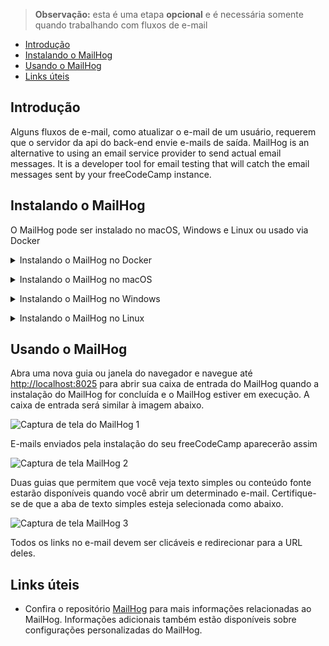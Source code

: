> **Observação:** esta é uma etapa **opcional** e é necessária somente quando trabalhando com fluxos de e-mail

- [Introdução](#introduction)
- [Instalando o MailHog](#installing-mailhog)
- [Usando o MailHog](#using-mailhog)
- [Links úteis](#useful-links)

## Introdução

Alguns fluxos de e-mail, como atualizar o e-mail de um usuário, requerem que o servidor da api do back-end envie e-mails de saída. MailHog is an alternative to using an email service provider to send actual email messages. It is a developer tool for email testing that will catch the email messages sent by your freeCodeCamp instance.

## Instalando o MailHog

O MailHog pode ser instalado no macOS, Windows e Linux ou usado via Docker

<details><summary>Instalando o MailHog no Docker</summary>

Se você tem o Docker instalado, então você pode usar

```bash
docker run -d --name mailhog --network host --rm mailhog/mailhog
```

para iniciar o MailHog em segundo plano e

```bash
docker stop mailhog
```

para para-lo.

Quando a instalação for concluída, você pode começar a [usar o MailHog](#using-mailhog). </details>

<details><summary>Instalando o MailHog no macOS</summary>

Instale o MailHog no macOS com o [Homebrew](https://brew.sh/):

```bash
brew install mailhog
brew services start mailhog
```

Os comandos acima iniciarão um serviço do mailhog em segundo plano.

Quando a instalação for concluída, você pode começar a [usar o MailHog](#using-mailhog). </details>

<details><summary>Instalando o MailHog no Windows</summary>

Baixe a versão mais recente do MailHog no [repositório oficial do MailHog](https://github.com/mailhog/MailHog/releases). Localize e clique no link para a sua versão do Windows (32 ou 64 bits) e um arquivo .exe será baixado no seu computador.

Quando o download terminar, clique para abrir o arquivo. Uma notificação de firewall do Windows pode aparecer, solicitando permissão de acesso para MailHog. Um prompt de linha de comando padrão do Windows abrirá onde o MailHog será executado quando o acesso ao firewall for concedido.

Feche o MailHog fechando a janela do prompt. Para iniciar o MailHog novamente, clique no executável do MailHog (.exe) arquivo que foi baixado inicialmente - não é necessário baixar um novo arquivo de instalação do MailHog.

Comece a [usar o MailHog](#using-mailhog). </details>

<details><summary>Instalando o MailHog no Linux</summary>

Primeiro, instale o [Go](https://golang.org).

Execute os seguintes comandos para instalar GO em sistemas baseados em Debian, como o Ubuntu e o Linux Mint.

```bash
sudo apt-get install golang
```

Execute os seguintes comandos para instalar GO em sistemas baseados em RPM, como CentOS, Fedora, Red Hat Linux, etc.

```bash
sudo dnf install golang
```

Como alternativa, execute os seguintes comandos para instalar o GO.

```bash
sudo yum install golang
```

Agora defina o caminho para o Go com os seguintes comandos.

```bash
echo "export GOPATH=$HOME/go" >> ~/.profile
echo 'export PATH=$PATH:/usr/local/go/bin:$GOPATH/bin' >> ~/.profile
source ~/.profile
```

Finalmente, digite os comandos abaixo para instalar e executar MailHog.

```bash
go get github.com/mailhog/MailHog
sudo cp /home/$(whoami)/go/bin/MailHog /usr/local/bin/mailhog
mailhog
```

Comece a [usar o MailHog](#using-mailhog). </details>

## Usando o MailHog

Abra uma nova guia ou janela do navegador e navegue até [http://localhost:8025](http://localhost:8025) para abrir sua caixa de entrada do MailHog quando a instalação do MailHog for concluída e o MailHog estiver em execução. A caixa de entrada será similar à imagem abaixo.

![Captura de tela do MailHog 1](https://contribute.freecodecamp.org/images/mailhog/1.jpg)

E-mails enviados pela instalação do seu freeCodeCamp aparecerão assim

![Captura de tela MailHog 2](https://contribute.freecodecamp.org/images/mailhog/2.jpg)

Duas guias que permitem que você veja texto simples ou conteúdo fonte estarão disponíveis quando você abrir um determinado e-mail. Certifique-se de que a aba de texto simples esteja selecionada como abaixo.

![Captura de tela MailHog 3](https://contribute.freecodecamp.org/images/mailhog/3.jpg)

Todos os links no e-mail devem ser clicáveis e redirecionar para a URL deles.

## Links úteis

- Confira o repositório [MailHog](https://github.com/mailhog/MailHog) para mais informações relacionadas ao MailHog. Informações adicionais também estão disponíveis sobre configurações personalizadas do MailHog.
